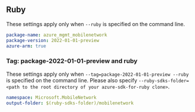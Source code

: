 ## Ruby

These settings apply only when `--ruby` is specified on the command line.

```yaml
package-name: azure_mgmt_mobilenetwork
package-version: 2022-01-01-preview
azure-arm: true
```

### Tag: package-2022-01-01-preview and ruby

These settings apply only when `--tag=package-2022-01-01-preview --ruby` is specified on the command line.
Please also specify `--ruby-sdks-folder=<path to the root directory of your azure-sdk-for-ruby clone>`.

```yaml $(tag) == 'package-2022-01-01-preview' && $(ruby)
namespace: Microsoft.MobileNetwork
output-folder: $(ruby-sdks-folder)/mobilenetwork
```
